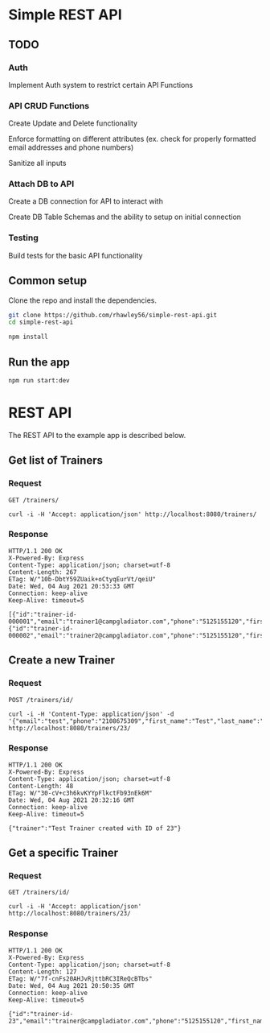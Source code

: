 # Simple REST API

## TODO

### Auth

Implement Auth system to restrict certain API Functions

### API CRUD Functions

Create Update and Delete functionality

Enforce formatting on different attributes (ex. check for properly formatted email addresses and phone numbers)

Sanitize all inputs

### Attach DB to API

Create a DB connection for API to interact with

Create DB Table Schemas and the ability to setup on initial connection

### Testing

Build tests for the basic API functionality

## Common setup

Clone the repo and install the dependencies.

```bash
git clone https://github.com/rhawley56/simple-rest-api.git
cd simple-rest-api
```

```bash
npm install
```

## Run the app

```bash
npm run start:dev
```

# REST API

The REST API to the example app is described below.

## Get list of Trainers

### Request

`GET /trainers/`

    curl -i -H 'Accept: application/json' http://localhost:8080/trainers/

### Response
    HTTP/1.1 200 OK
    X-Powered-By: Express
    Content-Type: application/json; charset=utf-8
    Content-Length: 267
    ETag: W/"10b-DbtY59ZUaik+oCtyqEurVt/qeiU"
    Date: Wed, 04 Aug 2021 20:53:33 GMT
    Connection: keep-alive
    Keep-Alive: timeout=5

    [{"id":"trainer-id-000001","email":"trainer1@campgladiator.com","phone":"5125155120","first_name":"Fearless","last_name":"Contender"},{"id":"trainer-id-000002","email":"trainer2@campgladiator.com","phone":"5125155120","first_name":"Fearless","last_name":"Contender"}]

## Create a new Trainer

### Request

`POST /trainers/id/`

    curl -i -H 'Content-Type: application/json' -d '{"email":"test","phone":"2108675309","first_name":"Test","last_name":"Trainer"}' http://localhost:8080/trainers/23/

### Response

    HTTP/1.1 200 OK
    X-Powered-By: Express
    Content-Type: application/json; charset=utf-8
    Content-Length: 48
    ETag: W/"30-cV+c3h6kvKYYpFlkctFb93nEk6M"
    Date: Wed, 04 Aug 2021 20:32:16 GMT
    Connection: keep-alive
    Keep-Alive: timeout=5

    {"trainer":"Test Trainer created with ID of 23"}

## Get a specific Trainer

### Request

`GET /trainers/id/`

    curl -i -H 'Accept: application/json' http://localhost:8080/trainers/23/

### Response

    HTTP/1.1 200 OK
    X-Powered-By: Express
    Content-Type: application/json; charset=utf-8
    Content-Length: 127
    ETag: W/"7f-cnFs20AHJvRjttbRC3IReQcBTbs"
    Date: Wed, 04 Aug 2021 20:50:35 GMT
    Connection: keep-alive
    Keep-Alive: timeout=5

    {"id":"trainer-id-23","email":"trainer@campgladiator.com","phone":"5125155120","first_name":"Fearless","last_name":"Contender"}